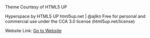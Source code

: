 Theme Courtesy of HTML5 UP

Hyperspace by HTML5 UP
html5up.net | @ajlkn
Free for personal and commercial use under the CCA 3.0 license (html5up.net/license)

Website Link:
[Go to Website](https://alexmak001.github.io/SAR-satelite-image-ship-detection/)
